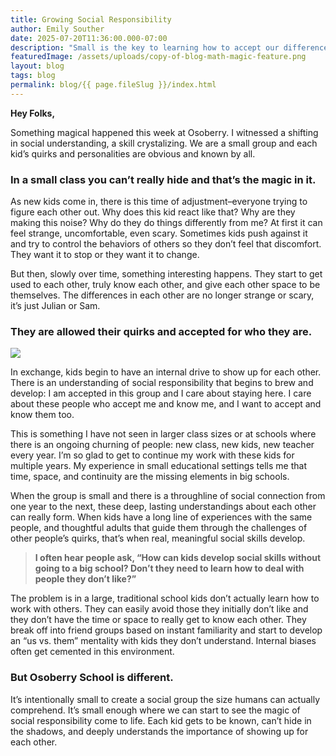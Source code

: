 ```yaml
---
title: Growing Social Responsibility
author: Emily Souther
date: 2025-07-20T11:36:00.000-07:00
description: "Small is the key to learning how to accept our differences "
featuredImage: /assets/uploads/copy-of-blog-math-magic-feature.png
layout: blog
tags: blog
permalink: blog/{{ page.fileSlug }}/index.html
---
```

**Hey Folks,** 

Something magical happened this week at Osoberry. I witnessed a shifting in social understanding, a skill crystalizing. We are a small group and each kid’s quirks and personalities are obvious and known by all. 

### **In a small class you can’t really hide and that’s the magic in it.** 

As new kids come in, there is this time of adjustment–everyone trying to figure each other out. Why does this kid react like that? Why are they making this noise? Why do they do things differently from me? At first it can feel strange, uncomfortable, even scary. Sometimes kids push against it and try to control the behaviors of others so they don’t feel that discomfort. They want it to stop or they want it to change. 

But then, slowly over time, something interesting happens. They start to get used to each other, truly know each other, and give each other space to be themselves. The differences in each other are no longer strange or scary, it’s just Julian or Sam. 

### They are allowed their quirks and accepted for who they are. 

![](/assets/uploads/copy-of-copy-of-copy-of-copy-of-copy-of-photobanner.png)

In exchange, kids begin to have an internal drive to show up for each other. There is an understanding of social responsibility that begins to brew and develop: I am accepted in this group and I care about staying here. I care about these people who accept me and know me, and I want to accept and know them too. 

This is something I have not seen in larger class sizes or at schools where there is an ongoing churning of people: new class, new kids, new teacher every year. I’m so glad to get to continue my work with these kids for multiple years. My experience in small educational settings tells me that time, space, and continuity are the missing elements in big schools. 

When the group is small and there is a throughline of social connection from one year to the next, these deep, lasting understandings about each other can really form. When kids have a long line of experiences with the same people, and thoughtful adults that guide them through the challenges of other people’s quirks, that’s when real, meaningful social skills develop. 

> **I often hear people ask, “How can kids develop social skills without going to a big school? Don’t they need to learn how to deal with people they don’t like?”** 

The problem is in a large, traditional school kids don’t actually learn how to work with others. They can easily avoid those they initially don’t like and they don’t have the time or space to really get to know each other. They break off into friend groups based on instant familiarity and start to develop an “us vs. them” mentality with kids they don’t understand. Internal biases often get cemented in this environment. 

### But Osoberry School is different.

It’s intentionally small to create a social group the size humans can actually comprehend. It’s small enough where we can start to see the magic of social responsibility come to life. Each kid gets to be known, can’t hide in the shadows, and deeply understands the importance of showing up for each other.
